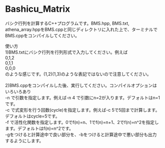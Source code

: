 # Bashicu_Matrix
バシク行列を計算するC++プログラムです。BMS.hpp, BMS.txt, athena_array.hppをBMS.cppと同じディレクトリに入れた上で、ターミナルでBMS.cppをコンパイルしてください。<br>

使い方<br>
1)BMS.txtにバシク行列を行列形式で入力してください。例えば<br>
0,1,2<br>
0,1,1<br>
0,0,0<br>
のような感じです。(1,2)(1,3)のような表記ではないので注意してください。<br>
<br>
2)BMS.cppをコンパイルした後、実行してください。コンパイルオプションはいろいろあり<br>
-n で引数を指定します。例えば-n 4 で引数にn=2が入ります。デフォルトはn=1です。<br>
-c で式変形を行う回数(cycle)を指定します。例えば-c 5で5回まで計算します。デフォルトはcycle=5です。<br>
-f で活性化関数を指定します。0でf(n)=n、1でf(n)=n+1、2でf(n)=n^2を指定します。デフォルトはf(n)=n^2です。<br>
-gをつけると計算途中で良い部分を、-bをつけると計算途中で悪い部分も出力するようにします。<br>
